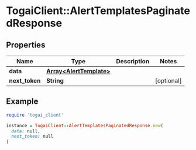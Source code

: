 # TogaiClient::AlertTemplatesPaginatedResponse

## Properties

| Name | Type | Description | Notes |
| ---- | ---- | ----------- | ----- |
| **data** | [**Array&lt;AlertTemplate&gt;**](AlertTemplate.md) |  |  |
| **next_token** | **String** |  | [optional] |

## Example

```ruby
require 'togai_client'

instance = TogaiClient::AlertTemplatesPaginatedResponse.new(
  data: null,
  next_token: null
)
```

